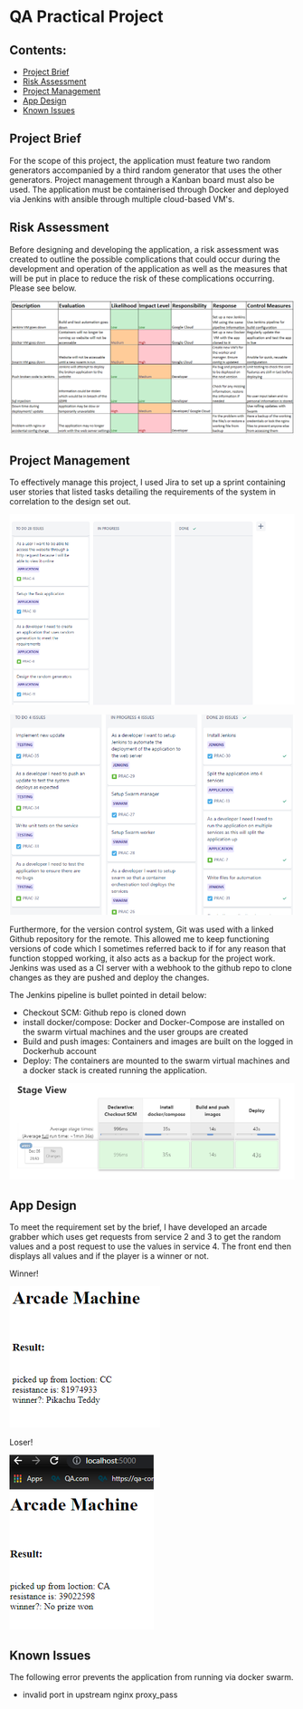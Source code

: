 # QA Practical Project

## Contents:
* [Project Brief](#Project-Brief)
* [Risk Assessment](#Risk-Assessment)
* [Project Management](#Project-Management)
* [App Design](#App-Design)
* [Known Issues](#Known-Issues)

## Project Brief

For the scope of this project, the application must feature two random generators accompanied by a third random generator that uses the other generators. Project management through a Kanban board must also be used. The application must be containerised through Docker and deployed via Jenkins with ansible through multiple cloud-based VM's.

## Risk Assessment 

Before designing and developing the application, a risk assessment was created to outline the possible complications that could occur during the development and operation of the application as well as the measures that will be put in place to reduce the risk of these complications occurring. Please see below.

![Risk Assessment](https://github.com/JayRowlands/Practical-Project/blob/main/resources/Risk-Assessment.png) 

## Project Management

To effectively manage this project, I used Jira to set up a sprint containing user stories that listed tasks detailing the requirements of the system in correlation to the design set out. 

![DOP Board1](https://github.com/JayRowlands/Practical-Project/blob/main/resources/dop-board2.png)

![DOP Board2](https://github.com/JayRowlands/Practical-Project/blob/main/resources/dop-board1.png)


Furthermore, for the version control system, Git was used with a linked Github repository for the remote. This allowed me to keep functioning versions of code which I sometimes referred back to if for any reason that function stopped working, it also acts as a backup for the project work. Jenkins was used as a CI server with a webhook to the github repo to clone changes as they are pushed and deploy the changes. 

The Jenkins pipeline is bullet pointed in detail below:

* Checkout SCM: Github repo is cloned down
* install docker/compose: Docker and Docker-Compose are installed on the swarm virtual machines and the user groups are created
* Build and push images: Containers and images are built on the logged in Dockerhub account
* Deploy: The containers are mounted to the swarm virtual machines and a docker stack is created running the application.

![Jenkins Pipeline](https://github.com/JayRowlands/Practical-Project/blob/main/resources/pipeline.png)


## App Design

To meet the requirement set by the brief, I have developed an arcade grabber which uses get requests from service 2 and 3 to get the random values and a post request to use the values in service 4. The front end then displays all values and if the player is a winner or not.

Winner!

![Winner](https://github.com/JayRowlands/Practical-Project/blob/main/resources/winner.png)


Loser! 

![Loser](https://github.com/JayRowlands/Practical-Project/blob/main/resources/loser.png)

## Known Issues

The following error prevents the application from running via docker swarm. 
* invalid port in upstream nginx proxy_pass 